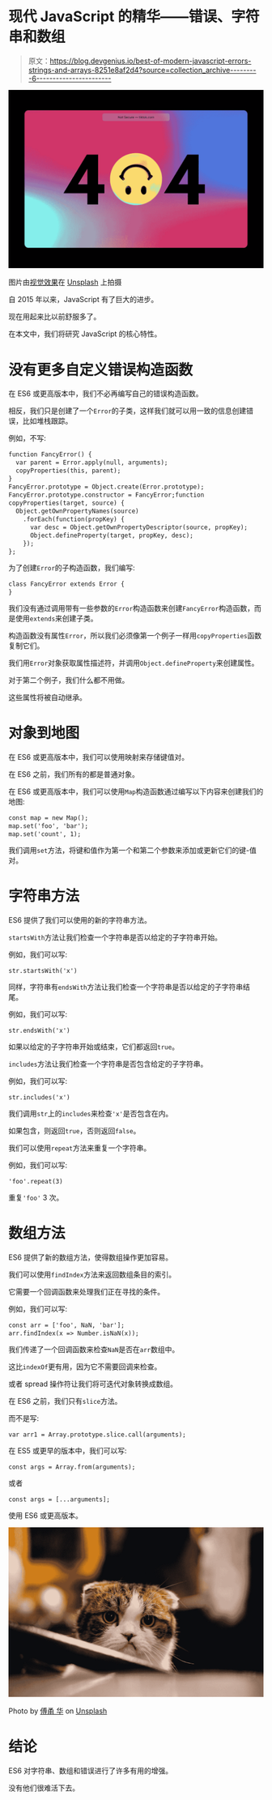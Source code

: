 # 现代 JavaScript 的精华——错误、字符串和数组

> 原文：<https://blog.devgenius.io/best-of-modern-javascript-errors-strings-and-arrays-8251e8af2d4?source=collection_archive---------6----------------------->

![](img/ec22697465d989fc7d7e76135994b23e.png)

图片由[视觉效果](https://unsplash.com/@visuals?utm_source=medium&utm_medium=referral)在 [Unsplash](https://unsplash.com?utm_source=medium&utm_medium=referral) 上拍摄

自 2015 年以来，JavaScript 有了巨大的进步。

现在用起来比以前舒服多了。

在本文中，我们将研究 JavaScript 的核心特性。

# 没有更多自定义错误构造函数

在 ES6 或更高版本中，我们不必再编写自己的错误构造函数。

相反，我们只是创建了一个`Error`的子类，这样我们就可以用一致的信息创建错误，比如堆栈跟踪。

例如，不写:

```
function FancyError() {
  var parent = Error.apply(null, arguments);
  copyProperties(this, parent);
}
FancyError.prototype = Object.create(Error.prototype);
FancyError.prototype.constructor = FancyError;function copyProperties(target, source) {
  Object.getOwnPropertyNames(source)
    .forEach(function(propKey) {
      var desc = Object.getOwnPropertyDescriptor(source, propKey);
      Object.defineProperty(target, propKey, desc);
    });
};
```

为了创建`Error`的子构造函数，我们编写:

```
class FancyError extends Error {
}
```

我们没有通过调用带有一些参数的`Error`构造函数来创建`FancyError`构造函数，而是使用`extends`来创建子类。

构造函数没有属性`Error`，所以我们必须像第一个例子一样用`copyProperties`函数复制它们。

我们用`Error`对象获取属性描述符，并调用`Object.defineProperty`来创建属性。

对于第二个例子，我们什么都不用做。

这些属性将被自动继承。

# 对象到地图

在 ES6 或更高版本中，我们可以使用映射来存储键值对。

在 ES6 之前，我们所有的都是普通对象。

在 ES6 或更高版本中，我们可以使用`Map`构造函数通过编写以下内容来创建我们的地图:

```
const map = new Map();
map.set('foo', 'bar');
map.set('count', 1);
```

我们调用`set`方法，将键和值作为第一个和第二个参数来添加或更新它们的键-值对。

# 字符串方法

ES6 提供了我们可以使用的新的字符串方法。

`startsWith`方法让我们检查一个字符串是否以给定的子字符串开始。

例如，我们可以写:

```
str.startsWith('x')
```

同样，字符串有`endsWith`方法让我们检查一个字符串是否以给定的子字符串结尾。

例如，我们可以写:

```
str.endsWith('x')
```

如果以给定的子字符串开始或结束，它们都返回`true`。

`includes`方法让我们检查一个字符串是否包含给定的子字符串。

例如，我们可以写:

```
str.includes('x')
```

我们调用`str`上的`includes`来检查`'x'`是否包含在内。

如果包含，则返回`true`，否则返回`false`。

我们可以使用`repeat`方法来重复一个字符串。

例如，我们可以写:

```
'foo'.repeat(3)
```

重复`'foo'` 3 次。

# 数组方法

ES6 提供了新的数组方法，使得数组操作更加容易。

我们可以使用`findIndex`方法来返回数组条目的索引。

它需要一个回调函数来处理我们正在寻找的条件。

例如，我们可以写:

```
const arr = ['foo', NaN, 'bar'];
arr.findIndex(x => Number.isNaN(x));
```

我们传递了一个回调函数来检查`NaN`是否在`arr`数组中。

这比`indexOf`更有用，因为它不需要回调来检查。

或者 spread 操作符让我们将可迭代对象转换成数组。

在 ES6 之前，我们只有`slice`方法。

而不是写:

```
var arr1 = Array.prototype.slice.call(arguments);
```

在 ES5 或更早的版本中，我们可以写:

```
const args = Array.from(arguments);
```

或者

```
const args = [...arguments];
```

使用 ES6 或更高版本。

![](img/23b13f3a9442ddf050d55337ad9e4525.png)

Photo by [傅甬 华](https://unsplash.com/@hhh13?utm_source=medium&utm_medium=referral) on [Unsplash](https://unsplash.com?utm_source=medium&utm_medium=referral)

# 结论

ES6 对字符串、数组和错误进行了许多有用的增强。

没有他们很难活下去。